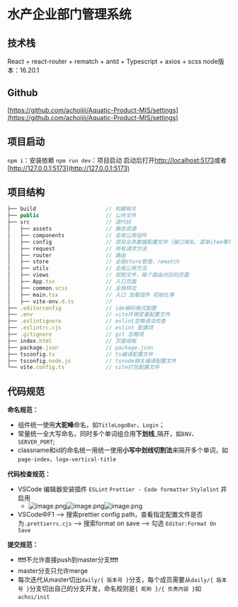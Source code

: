 # 水产企业部门管理系统

## 技术栈

React + react-router + rematch + antd + Typescript + axios + scss
node版本：16.20.1

## Github

[https://github.com/achoiiii/Aquatic-Product-MIS/settings](https://github.com/achoiiii/Aquatic-Product-MIS/settings)

## 项目启动

`npm i`：安装依赖
`npm run dev`：项目启动
启动后打开[http://localhost:5173](http://localhost:5173)或者[http://127.0.0.1:5173](http://127.0.0.1:5173)

## 项目结构

```typescript
├── build                      // 构建相关
├── public                     // 公共文件
├── src                        // 源代码
│   ├── assets                 // 静态资源
│   ├── components             // 全局公用组件
│   ├── config                 // 项目业务数据配置文件（接口域名、菜单item等等）
│   ├── request                // 所有请求方法
│   ├── router                 // 路由
│   ├── store                  // 全局store管理，rematch
│   ├── utils                  // 全局公用方法
│   ├── views                  // 视图文件，每个路由对应的页面
│   ├── App.tsx                // 入口页面
│   ├── common.scss            // 全局样式
│   ├── main.tsx               // 入口 加载组件 初始化等
│   ├── vite-env.d.ts          //
├── .editorconfig              // ide编码格式配置
├── .env                       // vite环境变量配置文件
├── .eslintignore              // eslint忽略语法检查
├── .eslintrc.cjs              // eslint 配置项
├── .gitignore                 // git 忽略项
├── index.html                 // 页面母板
├── package.json               // package.json
├── tsconfig.ts                // ts编译配置文件
├── tsconfig.node.js           // tsnode相关编译配置文件
└── vite.config.ts             // vite打包配置文件
```

## 代码规范

**命名规范：**

- 组件统一使用**大驼峰**命名，如`TitleLogoBar`、`Login`；
- 常量统一全大写命名，同时多个单词组合用**下划线**\_隔开，如`ENV`、`SERVER_PORT`;
- classname和id的命名统一用统一使用**小写中划线切割法**来隔开多个单词，如`page-index`、`logo-vertical-title`

**代码检查规范：**

- VSCode 编辑器安装插件 `ESLint` `Prettier - Code formatter` `Stylelint` 并启用
  - ![image.png](https://cdn.nlark.com/yuque/0/2023/png/21747969/1700448965646-6f096ee8-0741-43e2-9262-d398133fd591.png#averageHue=%23282c33&clientId=u03e02b8f-a237-4&from=paste&height=101&id=u942de952&originHeight=209&originWidth=575&originalType=binary&ratio=1&rotation=0&showTitle=false&size=38880&status=done&style=none&taskId=uad84f54a-2c4b-4fef-948c-b29a99144f4&title=&width=278)![image.png](https://cdn.nlark.com/yuque/0/2023/png/21747969/1700448965636-0388677e-626c-4122-9202-161ecc9084a6.png#averageHue=%23262e35&clientId=u03e02b8f-a237-4&from=paste&height=97&id=uaab547e4&originHeight=194&originWidth=613&originalType=binary&ratio=1&rotation=0&showTitle=false&size=42338&status=done&style=none&taskId=u24992881-67e5-4a14-bf21-8dd92bc7e84&title=&width=308)![image.png](https://cdn.nlark.com/yuque/0/2023/png/21747969/1700448965595-66e2e202-7ba3-4d19-ab09-0793f421e3af.png#averageHue=%23bebfbf&clientId=u03e02b8f-a237-4&from=paste&height=201&id=ubdd52201&originHeight=201&originWidth=503&originalType=binary&ratio=1&rotation=0&showTitle=false&size=34144&status=done&style=none&taskId=u420b335d-17c2-41d5-ad5d-50ba3a050f5&title=&width=503)
- VSCode中F1 --> 搜索prettier config path，查看指定配置文件是否为`.prettierrc.cjs` --> 搜索format on save --> 勾选 `Editor:Format On Save`

**提交规范：**

- ❗️❗️❗️❗️不允许直接push到master分支❗️❗️❗️❗️
- master分支只允许merge
- 每次迭代从master切出`daily/{ 版本号 }`分支，每个成员需要从`daily/{ 版本号 }`分支切出自己的分支开发，命名规则是`{ 昵称 }/{ 负责内容 }`如`achoi/init`
